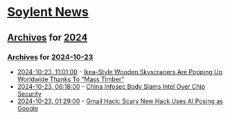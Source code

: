 # [Soylent News](../../../README.md)

## [Archives](../../index.md) for [2024](../index.md)

### [Archives](../../index.md) for [2024-10-23](index.md)

* [2024-10-23, 11:01:00](https://soylentnews.org/article.pl?sid=24/10/22/0123240&from=rss) - [Ikea-Style Wooden Skyscrapers Are Popping Up Worldwide Thanks To \"Mass Timber\" ](https://soylentnews.org/article.pl?sid=24/10/22/0123240&from=rss)
* [2024-10-23, 06:18:00](https://soylentnews.org/article.pl?sid=24/10/22/0119213&from=rss) - [China Infosec Body Slams Intel Over Chip Security](https://soylentnews.org/article.pl?sid=24/10/22/0119213&from=rss)
* [2024-10-23, 01:29:00](https://soylentnews.org/article.pl?sid=24/10/22/0115205&from=rss) - [Gmail Hack: Scary New Hack Uses AI Posing as Google](https://soylentnews.org/article.pl?sid=24/10/22/0115205&from=rss)
